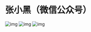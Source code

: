 # 张小黑（微信公众号）

![img](http://home.ustc.edu.cn/~zh970205/24BE1384C6F0A7B9DE798B0969AA7A6E.jpg)
![img](http://home.ustc.edu.cn/~zh970205/9AD730E5AD5885C54AF2639B75089415.jpg)
![img](http://home.ustc.edu.cn/~zh970205/11C0116C3A0218CB492D801424C5FA98.jpg)
